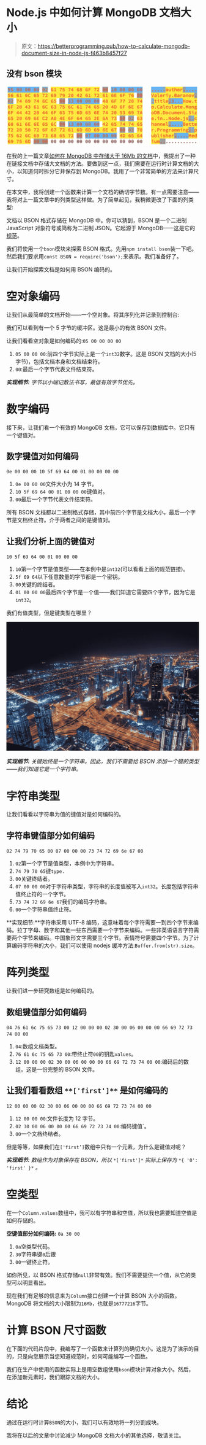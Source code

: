 # Node.js 中如何计算 MongoDB 文档大小

> 原文：<https://betterprogramming.pub/how-to-calculate-mongodb-document-size-in-node-js-f463b8457f27>

## 没有 bson 模块

![](img/096d7335159e01b408c91f4510acb3e1.png)

在我的上一篇文章[如何在 MongoDB 中存储大于 16Mb 的文档](https://medium.com/better-programming/how-to-store-documents-larger-than-16-mb-in-mongodb-aecc957bbe6c)中，我提出了一种在链接文档中存储大文档的方法。要做到这一点，我们需要在运行时计算文档的大小，以知道何时拆分它并保存到 MongoDB。我用了一个非常简单的方法来计算尺寸。

在本文中，我将创建一个函数来计算一个文档的确切字节数。有一点需要注意——我将对上一篇文章中的列类型这样做。为了简单起见，我稍微更改了下面的列类型:

文档以 BSON 格式存储在 MongoDB 中。你可以猜到，BSON 是一个二进制 JavaScript 对象符号或简称为二进制 JSON。它起源于 MongoDB——这是它的[规范](http://bsonspec.org/spec.html)。

我们将使用一个`bson`模块来探索 BSON 格式。先用`npm install bson`装一下吧。然后我们要求用`const BSON = require('bson');`来表示。我们准备好了。

让我们开始探索文档是如何用 BSON 编码的。

# **空对象编码**

让我们从最简单的文档开始——一个空对象。将其序列化并记录到控制台:

我们可以看到有一个 5 字节的缓冲区。这是最小的有效 BSON 文件。

让我们看看空对象是如何编码的:`05 00 00 00 00`

1.  `05 00 00 00`:前四个字节实际上是一个`int32`数字。这是 BSON 文档的大小(5 字节)，包括文档本身和文档结束符。
2.  `00`:最后一个字节代表文件结束符。

***实现细节:*** *字节以小端记数法书写，最低有效字节优先。*

# 数字编码

接下来，让我们看一个有效的 MongoDB 文档，它可以保存到数据库中。它只有一个键值对。

## **数字键值对如何编码**

`0e 00 00 00 10 5f 69 64 00 01 00 00 00 00`

1.  `0e 00 00 00`文件大小为 14 字节。
2.  `10 5f 69 64 00 01 00 00 00`键值对。
3.  `00`最后一个字节代表文件结束符。

所有 BSON 文档都以二进制格式存储，其中前四个字节是文档大小，最后一个字节是文档终止符。介于两者之间的是键值对。

## **让我们分析上面的键值对**

`10 5f 69 64 00 01 00 00 00`

1.  `10`第一个字节是值类型——在本例中是`int32`(可以看看上面的规范链接)。
2.  `5f 69 64`以下任意数量的字节都是一个密钥。
3.  `00`关键的终结者。
4.  `01 00 00 00`最后四个字节是一个值——我们知道它需要四个字节，因为它是`int32`。

我们有值类型，但是键类型在哪里？

![](img/66a2162784daa6f47e1f3b125c04697a.png)

***实现细节:*** *关键始终是一个字符串。因此，我们不需要给 BSON 添加一个键的类型——我们知道它是一个字符串。*

# **字符串类型**

让我们看看以字符串为值的键值对是如何编码的。

## **字符串键值部分如何编码**

`02 74 79 70 65 00 07 00 00 00 73 74 72 69 6e 67 00`

1.  `02`第一个字节是值类型，本例中为字符串。
2.  `74 79 70 65`键`type.`
3.  `00`关键终结者。
4.  `07 00 00 00`对于字符串类型，字符串的长度值被写入`int32`。长度包括字符串值终止符的一个字节。
5.  `73 74 72 69 6e 67`我们的编码字符串。
6.  `00`一个字符串值终止符。

**实现细节:**字符串采用 UTF-8 编码，这意味着每个字符需要一到四个字节来编码。拉丁字母、数字和其他一些东西需要一个字节来编码。一些非英语语言字符需要两个字节来编码。中国象形文字需要三个字节。表情符号需要四个字节。为了计算编码字符串的大小，我们可以使用 nodejs 缓冲方法:`Buffer.from(str).size`。

# **阵列类型**

让我们进一步研究数组是如何编码的。

## **数组键值部分如何编码**

`04 76 61 6c 75 65 73 00 12 00 00 00 02 30 00 06 00 00 00 66 69 72 73 74 00 00`

1.  `04`:数组文档类型。
2.  `76 61 6c 75 65 73 00`:带终止符`00`的钥匙`values`。
3.  `12 00 00 00 02 30 00 06 00 00 00 66 69 72 73 74 00 00`:编码后的数组。这是一份完整的 BSON 文件。

## **让我们看看数组** `**['first']**` **是如何编码的**

`12 00 00 00 02 30 00 06 00 00 00 66 69 72 73 74 00 00`

1.  `12 00 00 00`:文件长度为 12 字节。
2.  `02 30 00 06 00 00 00 66 69 72 73 74 00`:编码键值`。
3.  `00`一个文档终结者。

但是等等，如果我们在`['first’]`数组中只有一个元素，为什么是键值对呢？

***实现细节:*** *数组作为对象保存在 BSON，所以* `*['first']*` *实际上保存为* `*{ '0': 'first' }*` *。*

# **空类型**

在一个`Column.values`数组中，我可以有字符串和空值，所以我也需要知道空值是如何存储的。

**空键值部分如何编码:** `0a 30 00`

1.  `0a`空类型代码。
2.  `30`字符串键`0`后跟
3.  `00`一键终止符。

如你所见，以 BSON 格式存储`null`非常有效。我们不需要提供一个值，从它的类型可以明显看出。

现在我们有足够的信息来为`Column`接口创建一个计算 BSON 大小的函数。MongoDB 将文档的大小限制为`16Mb`，也就是`16777216`字节。

# **计算 BSON 尺寸函数**

在下面的代码片段中，我编写了一个函数来计算列的确切大小。这是为了演示的目的，只是向您展示当您知道规范时，如何可能编写一个函数。

我们在生产中使用的函数实际上是用空数组使用`bson`模块计算对象大小。然后，在添加新元素时，我们跟踪文档的大小。

# 结论

通过在运行时计算`BSON`的大小，我们可以有效地将一列分割成块。

我将在以后的文章中讨论减少 MongoDB 文档大小的其他选择，敬请关注。